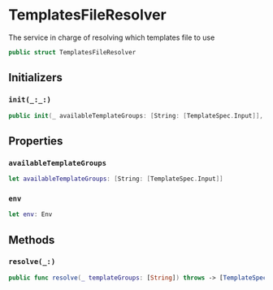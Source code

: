 # TemplatesFileResolver

The service in charge of resolving which templates file to use

``` swift
public struct TemplatesFileResolver
```

## Initializers

### `init(_:_:)`

``` swift
public init(_ availableTemplateGroups: [String: [TemplateSpec.Input]], _ env: Env)
```

## Properties

### `availableTemplateGroups`

``` swift
let availableTemplateGroups: [String: [TemplateSpec.Input]]
```

### `env`

``` swift
let env: Env
```

## Methods

### `resolve(_:)`

``` swift
public func resolve(_ templateGroups: [String]) throws -> [TemplateSpec.Input]
```
